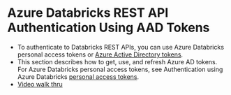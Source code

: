 Azure Databricks REST API Authentication Using AAD Tokens
==============
-  To authenticate to Databricks REST APIs, you can use Azure Databricks personal access tokens or [Azure Active Directory tokens](https://docs.microsoft.com/en-us/azure/databricks/dev-tools/api/latest/aad/).
-  This section describes how to get, use, and refresh Azure AD tokens. 
For Azure Databricks personal access tokens, see Authentication using Azure Databricks [personal access tokens](https://docs.microsoft.com/en-us/azure/databricks/dev-tools/api/latest/authentication).
-  [Video walk thru](https://drive.google.com/file/d/1oGUarjBIL5LlMzZc4DvGPpuG9-TOMKjM/view?usp=sharing)
